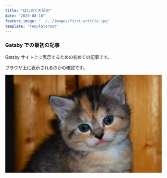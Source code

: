 ```yaml
---
title: "はじめての記事"
date: "2020-08-18"
feature_image: "../../images/first-article.jpg"
template: "TemplatePost"
---
```


### Gatsby での最初の記事

Gatsby サイト上に表示するための初めての記事です。

ブラウザ上に表示されるのかの確認です。

![テスト画像](../../images/test.jpg)